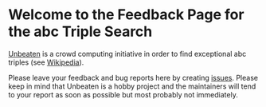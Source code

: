 # Welcome to the Feedback Page for the abc Triple Search

[Unbeaten](https://abc.tngtech.com) is a crowd computing initiative in order to find exceptional abc triples (see [Wikipedia](https://en.wikipedia.org/wiki/Abc_conjecture)).

Please leave your feedback and bug reports here by creating [issues](https://github.com/deltapi/abc-feedback/issues/new/choose). Please keep in mind that Unbeaten is a hobby project and the maintainers will tend to your report as soon as possible but most probably not immediately. 

